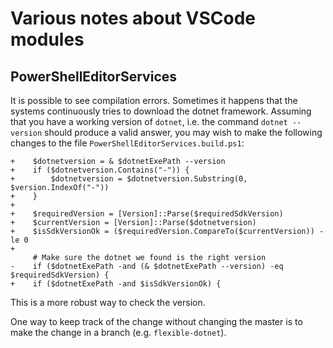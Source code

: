 # Various notes about VSCode modules

## PowerShellEditorServices

It is possible to see compilation errors. Sometimes it happens that the systems continuously tries
to download the dotnet framework. Assuming that you have a working version of `dotnet`, i.e.
the command `dotnet --version` should produce a valid answer, you may wish to make the following
changes to the file `PowerShellEditorServices.build.ps1`:

```[PowerShell]
+    $dotnetversion = & $dotnetExePath --version
+    if ($dotnetversion.Contains("-")) {
+        $dotnetversion = $dotnetversion.Substring(0, $version.IndexOf("-"))
+    }
+
+    $requiredVersion = [Version]::Parse($requiredSdkVersion)
+    $currentVersion = [Version]::Parse($dotnetversion)
+    $isSdkVersionOk = ($requiredVersion.CompareTo($currentVersion)) -le 0
+
     # Make sure the dotnet we found is the right version
-    if ($dotnetExePath -and (& $dotnetExePath --version) -eq $requiredSdkVersion) {
+    if ($dotnetExePath -and $isSdkVersionOk) {
```

This is a more robust way to check the version.

One way to keep track of the change without changing the master is to make the change
in a branch (e.g. `flexible-dotnet`).